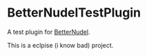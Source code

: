 ﻿# BetterNudelTestPlugin

A test plugin for [BetterNudel](https://github.com/Glowman554/BetterNudel).  

This is a eclpise (i know bad) project.

